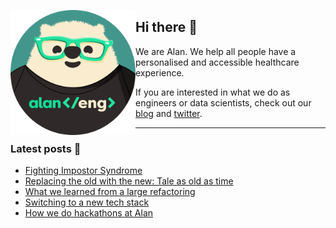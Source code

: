 <!--

**Here are some ideas to get you started:**

🙋‍♀️ A short introduction - what is your organization all about?
🌈 Contribution guidelines - how can the community get involved?
👩‍💻 Useful resources - where can the community find your docs? Is there anything else the community should know?
🍿 Fun facts - what does your team eat for breakfast?
🧙 Remember, you can do mighty things with the power of [Markdown](https://guides.github.com/features/mastering-markdown/)
-->

<img
  alt="Alan engineer"
  src="https://github.com/alan-eu/.github/raw/acceptance/profile/alan-eng-rounded.png"
  width="200"
  align="left"
/>

## Hi there 👋

We are Alan. We help all people have a personalised and accessible healthcare experience.

If you are interested in what we do as engineers or data scientists, check out our [blog](https://medium.com/alan) and [twitter](https://twitter.com/alanengineering).

---

### Latest posts 📖

<!--START_SECTION:feed-->
* [Fighting Impostor Syndrome](https://medium.com/alan/fighting-impostor-syndrome-392670406bbf?source=rss----b2cb698c4e73---4)
* [Replacing the old with the new: Tale as old as time](https://medium.com/alan/replacing-the-old-with-the-new-tale-as-old-as-time-a3fcbd7fafce?source=rss----b2cb698c4e73---4)
* [What we learned from a large refactoring](https://medium.com/alan/what-we-learned-from-a-large-refactoring-85291cb4457c?source=rss----b2cb698c4e73---4)
* [Switching to a new tech stack](https://medium.com/alan/switching-to-a-new-tech-stack-170f1d9debaa?source=rss----b2cb698c4e73---4)
* [How we do hackathons at Alan](https://medium.com/alan/how-we-do-hackathons-at-alan-b768eca01dda?source=rss----b2cb698c4e73---4)
<!--END_SECTION:feed-->
